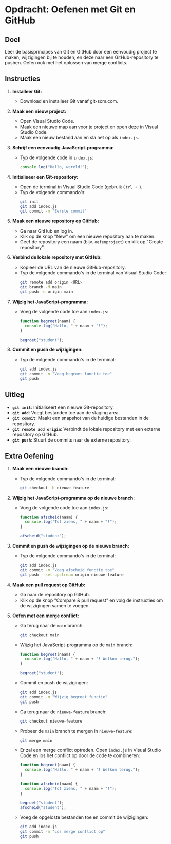 # Opdracht: Oefenen met Git en GitHub

## Doel
Leer de basisprincipes van Git en GitHub door een eenvoudig project te maken, wijzigingen bij te houden, en deze naar een GitHub-repository te pushen. Oefen ook met het oplossen van merge conflicts.

## Instructies

1. **Installeer Git:**
   - Download en installeer Git vanaf git-scm.com.

2. **Maak een nieuw project:**
   - Open Visual Studio Code.
   - Maak een nieuwe map aan voor je project en open deze in Visual Studio Code.
   - Maak een nieuw bestand aan en sla het op als `index.js`.

3. **Schrijf een eenvoudig JavaScript-programma:**
   - Typ de volgende code in `index.js`:
     ```javascript
     console.log("Hallo, wereld!");
     ```

4. **Initialiseer een Git-repository:**
   - Open de terminal in Visual Studio Code (gebruik `Ctrl + `).
   - Typ de volgende commando's:
     ```bash
     git init
     git add index.js
     git commit -m "Eerste commit"
     ```

5. **Maak een nieuwe repository op GitHub:**
   - Ga naar GitHub en log in.
   - Klik op de knop "New" om een nieuwe repository aan te maken.
   - Geef de repository een naam (bijv. `oefenproject`) en klik op "Create repository".

6. **Verbind de lokale repository met GitHub:**
   - Kopieer de URL van de nieuwe GitHub-repository.
   - Typ de volgende commando's in de terminal van Visual Studio Code:
     ```bash
     git remote add origin <URL>
     git branch -M main
     git push -u origin main
     ```

7. **Wijzig het JavaScript-programma:**
   - Voeg de volgende code toe aan `index.js`:
     ```javascript
     function begroet(naam) {
       console.log("Hallo, " + naam + "!");
     }

     begroet("student");
     ```

8. **Commit en push de wijzigingen:**
   - Typ de volgende commando's in de terminal:
     ```bash
     git add index.js
     git commit -m "Voeg begroet functie toe"
     git push
     ```

## Uitleg
- **`git init`**: Initialiseert een nieuwe Git-repository.
- **`git add`**: Voegt bestanden toe aan de staging area.
- **`git commit`**: Maakt een snapshot van de huidige bestanden in de repository.
- **`git remote add origin`**: Verbindt de lokale repository met een externe repository op GitHub.
- **`git push`**: Stuurt de commits naar de externe repository.

## Extra Oefening

1. **Maak een nieuwe branch:**
   - Typ de volgende commando's in de terminal:
     ```bash
     git checkout -b nieuwe-feature
     ```

2. **Wijzig het JavaScript-programma op de nieuwe branch:**
   - Voeg de volgende code toe aan `index.js`:
     ```javascript
     function afscheid(naam) {
       console.log("Tot ziens, " + naam + "!");
     }

     afscheid("student");
     ```

3. **Commit en push de wijzigingen op de nieuwe branch:**
   - Typ de volgende commando's in de terminal:
     ```bash
     git add index.js
     git commit -m "Voeg afscheid functie toe"
     git push --set-upstream origin nieuwe-feature
     ```

4. **Maak een pull request op GitHub:**
   - Ga naar de repository op GitHub.
   - Klik op de knop "Compare & pull request" en volg de instructies om de wijzigingen samen te voegen.

5. **Oefen met een merge conflict:**
   - Ga terug naar de `main` branch:
     ```bash
     git checkout main
     ```

   - Wijzig het JavaScript-programma op de `main` branch:
     ```javascript
     function begroet(naam) {
       console.log("Hallo, " + naam + "! Welkom terug.");
     }

     begroet("student");
     ```

   - Commit en push de wijzigingen:
     ```bash
     git add index.js
     git commit -m "Wijzig begroet functie"
     git push
     ```

   - Ga terug naar de `nieuwe-feature` branch:
     ```bash
     git checkout nieuwe-feature
     ```

   - Probeer de `main` branch te mergen in `nieuwe-feature`:
     ```bash
     git merge main
     ```

   - Er zal een merge conflict optreden. Open `index.js` in Visual Studio Code en los het conflict op door de code te combineren:
     ```javascript
     function begroet(naam) {
       console.log("Hallo, " + naam + "! Welkom terug.");
     }

     function afscheid(naam) {
       console.log("Tot ziens, " + naam + "!");
     }

     begroet("student");
     afscheid("student");
     ```

   - Voeg de opgeloste bestanden toe en commit de wijzigingen:
     ```bash
     git add index.js
     git commit -m "Los merge conflict op"
     git push
     ```